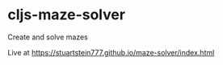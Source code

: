 # cljs-maze-solver
Create and solve mazes

Live at https://stuartstein777.github.io/maze-solver/index.html
